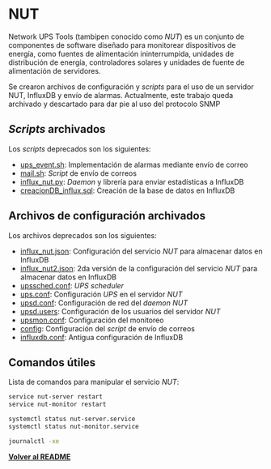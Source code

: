 # NUT

Network UPS Tools (tambipen conocido como _NUT_) es un conjunto de componentes de software diseñado para monitorear dispositivos de energía, como fuentes de alimentación ininterrumpida, unidades de distribución de energía, controladores solares y unidades de fuente de alimentación de servidores.

Se crearon archivos de configuración y _scripts_ para el uso de un servidor NUT, InfluxDB y envío de alarmas. Actualmente, este trabajo queda archivado y descartado para dar pie al uso del protocolo SNMP

## _Scripts_ archivados

Los _scripts_ deprecados son los siguientes:

- [ups_event.sh](</scripts/(deprecado)ups_event.sh>): Implementación de alarmas mediante envío de correo
- [mail.sh](</scripts/(deprecado)mail.sh>): _Script_ de envío de correos
- [influx_nut.py](</scripts/(deprecado)influx_nut.py>): _Daemon_ y librería para enviar estadísticas a InfluxDB
- [creacionDB_influx.sql](</scripts/(deprecado)creadionDB_influxdb.sql>): Creación de la base de datos en InfluxDB

## Archivos de configuración archivados

Los archivos deprecados son los siguientes:

- [influx_nut.json](</configs/(deprecado)influx_nut.json>): Configuración del servicio _NUT_ para almacenar datos en InfluxDB
- [influx_nut2.json](</configs/(deprecado)influx_nut2.json>): 2da versión de la configuración del servicio _NUT_ para almacenar datos en InfluxDB
- [upssched.conf](</configs/(deprecado)upssched.conf>): _UPS scheduler_
- [ups.conf](</configs/(deprecado)ups.conf>): Configuración _UPS_ en el servidor _NUT_
- [upsd.conf](</configs/(deprecado)upsd.conf>): Configuración de red del _daemon_ _NUT_
- [upsd.users](</configs/(deprecado)upsd.users>): Configuración de los usuarios del servidor _NUT_
- [upsmon.conf](</configs/(deprecado)upsmon.conf>): Configuración del monitoreo
- [config](</configs/(deprecado)mail.conf>): Configuración del _script_ de envío de correos
- [influxdb.conf](</configs/(deprecado)influxdb.conf>): Antigua configuración de InfluxDB

## Comandos útiles

Lista de comandos para manipular el servicio _NUT_:

```bash
service nut-server restart
service nut-monitor restart

systemctl status nut-server.service
systemctl status nut-monitor.service

journalctl -xe
```

**[Volver al README](/README.md)**
